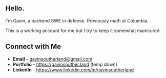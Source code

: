 ## Hello.

I'm Gavin, a backend SWE in defense. Previously math at Columbia.


This is a working account for me but I try to keep it somewhat manicured.

## Connect with Me
  - **Email** - gavinsoutherland@gmail.com
  - **Portfolio** - https://gavinsouther.land (temp down)
  - **LinkedIn** - https://www.linkedin.com/in/gavinsoutherland


<!--
**diakt/diakt** is a ✨ _special_ ✨ repository because its `README.md` (this file) appears on your GitHub profile.

Here are some ideas to get you started:

- 🔭 I’m currently working on ...
- 🌱 I’m currently learning ...
- 👯 I’m looking to collaborate on ...
- 🤔 I’m looking for help with ...
- 💬 Ask me about ...
- 📫 How to reach me: ...
- 😄 Pronouns: ...
- ⚡ Fun fact: ...
-->

<!-- 
[![Top Langs](https://github-readme-stats-git-masterrstaa-rickstaa.vercel.app/api/top-langs/?username=diakt)](https://github.com/diakt/github-readme-stats) 
[![Top Langs](https://github-readme-stats.vercel.app/api?username=diakt&theme=algolia&show_icons=true)](https://github.com/diakt)	
-->
